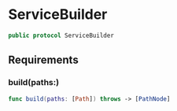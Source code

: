 # ServiceBuilder

``` swift
public protocol ServiceBuilder
```

## Requirements

### build(paths:​)

``` swift
func build(paths: [Path]) throws -> [PathNode]
```
